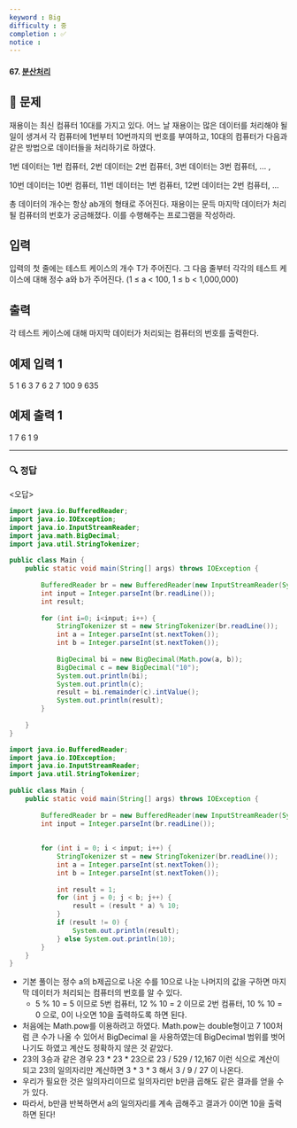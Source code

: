 ```yaml
---
keyword : Big
difficulty : 중
completion : ✅
notice : 
---
```


#### 67. [분산처리](https://www.acmicpc.net/problem/1009)

## 📝 문제

재용이는 최신 컴퓨터 10대를 가지고 있다. 어느 날 재용이는 많은 데이터를 처리해야 될 일이 생겨서 각 컴퓨터에 1번부터 10번까지의 번호를 부여하고, 10대의 컴퓨터가 다음과 같은 방법으로 데이터들을 처리하기로 하였다.

1번 데이터는 1번 컴퓨터, 2번 데이터는 2번 컴퓨터, 3번 데이터는 3번 컴퓨터, ... ,

10번 데이터는 10번 컴퓨터, 11번 데이터는 1번 컴퓨터, 12번 데이터는 2번 컴퓨터, ...

총 데이터의 개수는 항상 ab개의 형태로 주어진다. 재용이는 문득 마지막 데이터가 처리될 컴퓨터의 번호가 궁금해졌다. 이를 수행해주는 프로그램을 작성하라.

## 입력

입력의 첫 줄에는 테스트 케이스의 개수 T가 주어진다. 그 다음 줄부터 각각의 테스트 케이스에 대해 정수 a와 b가 주어진다. (1 ≤ a < 100, 1 ≤ b < 1,000,000)

## 출력

각 테스트 케이스에 대해 마지막 데이터가 처리되는 컴퓨터의 번호를 출력한다.

## 예제 입력 1 

5
1 6
3 7
6 2
7 100
9 635

## 예제 출력 1 

1
7
6
1
9


---

### 🔍 정답

<오답>
```java
import java.io.BufferedReader;  
import java.io.IOException;  
import java.io.InputStreamReader;  
import java.math.BigDecimal;  
import java.util.StringTokenizer;  
  
public class Main {  
    public static void main(String[] args) throws IOException {  
  
        BufferedReader br = new BufferedReader(new InputStreamReader(System.in));  
        int input = Integer.parseInt(br.readLine());  
        int result;  
  
        for (int i=0; i<input; i++) {  
            StringTokenizer st = new StringTokenizer(br.readLine());  
            int a = Integer.parseInt(st.nextToken());  
            int b = Integer.parseInt(st.nextToken());  
  
            BigDecimal bi = new BigDecimal(Math.pow(a, b));  
            BigDecimal c = new BigDecimal("10");  
            System.out.println(bi);  
            System.out.println(c);  
            result = bi.remainder(c).intValue();  
            System.out.println(result);  
        }  
  
    }  
}
```


```java
import java.io.BufferedReader;  
import java.io.IOException;  
import java.io.InputStreamReader;  
import java.util.StringTokenizer;  
  
public class Main {  
    public static void main(String[] args) throws IOException {  
  
        BufferedReader br = new BufferedReader(new InputStreamReader(System.in));  
        int input = Integer.parseInt(br.readLine());  
  
  
        for (int i = 0; i < input; i++) {  
            StringTokenizer st = new StringTokenizer(br.readLine());  
            int a = Integer.parseInt(st.nextToken());  
            int b = Integer.parseInt(st.nextToken());  
  
            int result = 1;  
            for (int j = 0; j < b; j++) {  
                result = (result * a) % 10;  
            }  
            if (result != 0) {  
                System.out.println(result);  
            } else System.out.println(10);  
        }  
    }  
}
```
- 기본 풀이는 정수 a의 b제곱으로 나온 수를 10으로 나눈 나머지의 값을 구하면 마지막 데이터가 처리되는 컴퓨터의 번호를 알 수 있다.
	- 5 % 10 = 5 이므로 5번 컴퓨터, 12 % 10 = 2 이므로 2번 컴퓨터, 10 % 10 = 0 으로, 0이 나오면 10을 출력하도록 하면 된다.
- 처음에는 Math.pow를 이용하려고 하였다. Math.pow는 double형이고 7 100처럼 큰 수가 나올 수 있어서 BigDecimal 을 사용하였는데 BigDecimal 범위를 벗어나기도 하였고 계산도 정확하지 않은 것 같았다.
- 23의 3승과 같은 경우 23 * 23 * 23으로 23 / 529 / 12,167 이런 식으로 계산이 되고 23의 일의자리만 계산하면 3 * 3 * 3 해서 3 / 9 / 27 이 나온다.
- 우리가 필요한 것은 일의자리이므로 일의자리만 b만큼 곱해도 같은 결과를 얻을 수가 있다.
- 따라서, b만큼 반복하면서 a의 일의자리를 계속 곱해주고 결과가 0이면 10을 출력하면 된다!